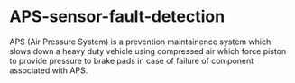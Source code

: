 # APS-sensor-fault-detection
APS (Air Pressure System) is a prevention maintainence system which slows down a heavy duty vehicle using compressed air which force piston to provide pressure to brake pads in case of failure of component associated with APS.
